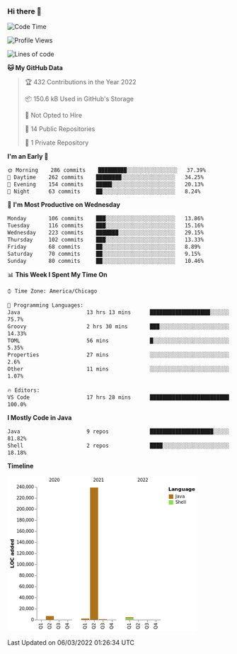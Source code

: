 ### Hi there 👋


<!--START_SECTION:waka-->
![Code Time](http://img.shields.io/badge/Code%20Time-2%2C122%20hrs%2046%20mins-blue)

![Profile Views](http://img.shields.io/badge/Profile%20Views-20-blue)

![Lines of code](https://img.shields.io/badge/From%20Hello%20World%20I%27ve%20Written-253%20Thousand%20lines%20of%20code-blue)

**🐱 My GitHub Data** 

> 🏆 432 Contributions in the Year 2022
 > 
> 📦 150.6 kB Used in GitHub's Storage 
 > 
> 🚫 Not Opted to Hire
 > 
> 📜 14 Public Repositories 
 > 
> 🔑 1 Private Repository 
 > 
**I'm an Early 🐤** 

```text
🌞 Morning    286 commits    █████████░░░░░░░░░░░░░░░░   37.39% 
🌆 Daytime    262 commits    ████████░░░░░░░░░░░░░░░░░   34.25% 
🌃 Evening    154 commits    █████░░░░░░░░░░░░░░░░░░░░   20.13% 
🌙 Night      63 commits     ██░░░░░░░░░░░░░░░░░░░░░░░   8.24%

```
📅 **I'm Most Productive on Wednesday** 

```text
Monday       106 commits    ███░░░░░░░░░░░░░░░░░░░░░░   13.86% 
Tuesday      116 commits    ███░░░░░░░░░░░░░░░░░░░░░░   15.16% 
Wednesday    223 commits    ███████░░░░░░░░░░░░░░░░░░   29.15% 
Thursday     102 commits    ███░░░░░░░░░░░░░░░░░░░░░░   13.33% 
Friday       68 commits     ██░░░░░░░░░░░░░░░░░░░░░░░   8.89% 
Saturday     70 commits     ██░░░░░░░░░░░░░░░░░░░░░░░   9.15% 
Sunday       80 commits     ██░░░░░░░░░░░░░░░░░░░░░░░   10.46%

```


📊 **This Week I Spent My Time On** 

```text
⌚︎ Time Zone: America/Chicago

💬 Programming Languages: 
Java                     13 hrs 13 mins      ███████████████████░░░░░░   75.7% 
Groovy                   2 hrs 30 mins       ███░░░░░░░░░░░░░░░░░░░░░░   14.33% 
TOML                     56 mins             █░░░░░░░░░░░░░░░░░░░░░░░░   5.35% 
Properties               27 mins             ░░░░░░░░░░░░░░░░░░░░░░░░░   2.6% 
Other                    11 mins             ░░░░░░░░░░░░░░░░░░░░░░░░░   1.07%

🔥 Editors: 
VS Code                  17 hrs 28 mins      █████████████████████████   100.0%

```

**I Mostly Code in Java** 

```text
Java                     9 repos             ████████████████████░░░░░   81.82% 
Shell                    2 repos             ████░░░░░░░░░░░░░░░░░░░░░   18.18%

```


**Timeline**

![Chart not found](https://raw.githubusercontent.com/powercasgamer/powercasgamer/master/charts/bar_graph.png) 


 Last Updated on 06/03/2022 01:26:34 UTC
<!--END_SECTION:waka-->
